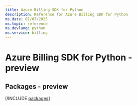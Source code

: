 ```yaml
---
title: Azure Billing SDK for Python
description: Reference for Azure Billing SDK for Python
ms.date: 07/07/2025
ms.topic: reference
ms.devlang: python
ms.service: billing
---
```

# Azure Billing SDK for Python - preview
## Packages - preview
[!INCLUDE [packages](billing-index.md)]